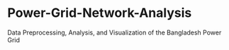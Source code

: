 # Power-Grid-Network-Analysis
Data Preprocessing, Analysis, and Visualization of the Bangladesh Power Grid
